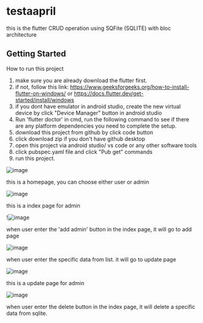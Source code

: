 # testaapril

this is the flutter CRUD operation using SQFite (SQLITE) with bloc architecture 

## Getting Started

How to run this project

1. make sure you are already download the flutter first.
2. if not, follow this link: https://www.geeksforgeeks.org/how-to-install-flutter-on-windows/ or https://docs.flutter.dev/get-started/install/windows
3. if you dont have emulator in android studio, create the new virtual device by click "Device Manager" button in android studio
4. Run 'flutter doctor' in cmd, run the following command to see if there are any platform dependencies you need to complete the setup.
5. download this project from github by click code button 
6. click download zip if you don't have github desktop
7. open this project via android studio/ vs code or any other software tools
8. click pubspec.yaml file and click "Pub get" commands
9. run this project.


![image](https://user-images.githubusercontent.com/89571593/165873284-113938a7-fb1c-4fcf-ba5b-c8937d8c676c.png)

this is a homepage, you can choose either user or admin


![image](https://user-images.githubusercontent.com/89571593/165873336-9bcbd7e0-821f-4cab-85da-a37c662d94eb.png)

this is a index page for admin

!![image](https://user-images.githubusercontent.com/89571593/165873375-81d2d4ff-2428-445b-962d-268f00bc8e4d.png)

when user enter the 'add admin' button in the index page, it will go to add page

![image](https://user-images.githubusercontent.com/89571593/165873588-2c6c7a03-425e-45f7-bce9-4ef7b4fb9200.png)

when user enter the specific data from list. it will go to update page

![image](https://user-images.githubusercontent.com/89571593/165873807-2aeb4877-59cf-4c31-8a67-1fc760903394.png)

this is a update page for admin


![image](https://user-images.githubusercontent.com/89571593/165873468-60e325d9-2caf-40c3-9d8e-a79e2c317f6e.png)

when user enter the delete button in the index page, it will delete a specific data from sqlite.


